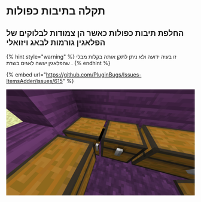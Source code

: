 # תקלה בתיבות כפולות

## החלפת תיבות כפולות כאשר הן צמודות לבלוקים של הפלאגין גורמות לבאג ויזואלי

{% hint style="warning" %}
זו בעיה ידועה ולא ניתן לתקן אותה בקלות מבלי שהפלאגין יעשה לאגים בשרת .
{% endhint %}

{% embed url="https://github.com/PluginBugs/Issues-ItemsAdder/issues/615" %}

![](<../../.gitbook/assets/immagine (37).png>)
